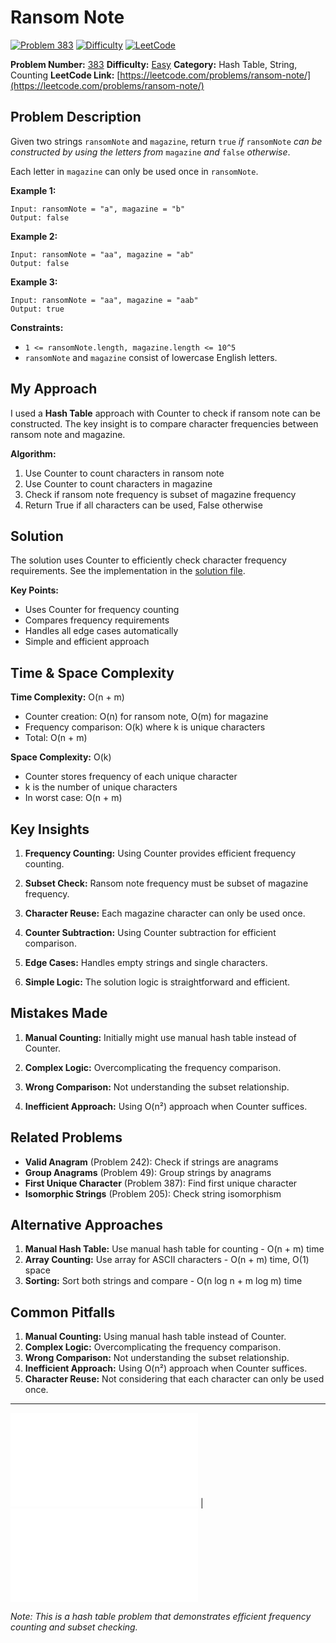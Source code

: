 # Ransom Note

[![Problem 383](https://img.shields.io/badge/Problem-383-blue?style=for-the-badge&logo=leetcode)](https://leetcode.com/problems/ransom-note/)
[![Difficulty](https://img.shields.io/badge/Difficulty-Easy-green?style=for-the-badge)](https://leetcode.com/problemset/?difficulty=EASY)
[![LeetCode](https://img.shields.io/badge/LeetCode-View%20Problem-orange?style=for-the-badge&logo=leetcode)](https://leetcode.com/problems/ransom-note/)

**Problem Number:** [383](https://leetcode.com/problems/ransom-note/)
**Difficulty:** [Easy](https://leetcode.com/problemset/?difficulty=EASY)
**Category:** Hash Table, String, Counting
**LeetCode Link:** [https://leetcode.com/problems/ransom-note/](https://leetcode.com/problems/ransom-note/)

## Problem Description

Given two strings `ransomNote` and `magazine`, return `true` *if* `ransomNote` *can be constructed by using the letters from* `magazine` *and* `false` *otherwise*.

Each letter in `magazine` can only be used once in `ransomNote`.

**Example 1:**
```
Input: ransomNote = "a", magazine = "b"
Output: false
```

**Example 2:**
```
Input: ransomNote = "aa", magazine = "ab"
Output: false
```

**Example 3:**
```
Input: ransomNote = "aa", magazine = "aab"
Output: true
```

**Constraints:**
- `1 <= ransomNote.length, magazine.length <= 10^5`
- `ransomNote` and `magazine` consist of lowercase English letters.

## My Approach

I used a **Hash Table** approach with Counter to check if ransom note can be constructed. The key insight is to compare character frequencies between ransom note and magazine.

**Algorithm:**
1. Use Counter to count characters in ransom note
2. Use Counter to count characters in magazine
3. Check if ransom note frequency is subset of magazine frequency
4. Return True if all characters can be used, False otherwise

## Solution

The solution uses Counter to efficiently check character frequency requirements. See the implementation in the [solution file](../exercises/383.ransom-note.py).

**Key Points:**
- Uses Counter for frequency counting
- Compares frequency requirements
- Handles all edge cases automatically
- Simple and efficient approach

## Time & Space Complexity

**Time Complexity:** O(n + m)
- Counter creation: O(n) for ransom note, O(m) for magazine
- Frequency comparison: O(k) where k is unique characters
- Total: O(n + m)

**Space Complexity:** O(k)
- Counter stores frequency of each unique character
- k is the number of unique characters
- In worst case: O(n + m)

## Key Insights

1. **Frequency Counting:** Using Counter provides efficient frequency counting.

2. **Subset Check:** Ransom note frequency must be subset of magazine frequency.

3. **Character Reuse:** Each magazine character can only be used once.

4. **Counter Subtraction:** Using Counter subtraction for efficient comparison.

5. **Edge Cases:** Handles empty strings and single characters.

6. **Simple Logic:** The solution logic is straightforward and efficient.

## Mistakes Made

1. **Manual Counting:** Initially might use manual hash table instead of Counter.

2. **Complex Logic:** Overcomplicating the frequency comparison.

3. **Wrong Comparison:** Not understanding the subset relationship.

4. **Inefficient Approach:** Using O(n²) approach when Counter suffices.

## Related Problems

- **Valid Anagram** (Problem 242): Check if strings are anagrams
- **Group Anagrams** (Problem 49): Group strings by anagrams
- **First Unique Character** (Problem 387): Find first unique character
- **Isomorphic Strings** (Problem 205): Check string isomorphism

## Alternative Approaches

1. **Manual Hash Table:** Use manual hash table for counting - O(n + m) time
2. **Array Counting:** Use array for ASCII characters - O(n + m) time, O(1) space
3. **Sorting:** Sort both strings and compare - O(n log n + m log m) time

## Common Pitfalls

1. **Manual Counting:** Using manual hash table instead of Counter.
2. **Complex Logic:** Overcomplicating the frequency comparison.
3. **Wrong Comparison:** Not understanding the subset relationship.
4. **Inefficient Approach:** Using O(n²) approach when Counter suffices.
5. **Character Reuse:** Not considering that each character can only be used once.

---

[![Back to Index](../../README.md#-problem-index)](../../README.md#-problem-index) | [![View Solution](../exercises/383.ransom-note.py)](../exercises/383.ransom-note.py)

*Note: This is a hash table problem that demonstrates efficient frequency counting and subset checking.*
